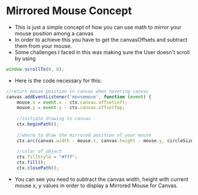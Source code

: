 # Mirrored Mouse Concept

-  This is just a simple concept of how you can use math to mirror your mouse position among a canvas
-  In order to achieve this you have to get the canvasOffsets and subtract them from your mouse.
-  Some challenges I faced in this was making sure the User doesn't scroll by using
```javascript
window.scrollTo(0, 0);
```
-  Here is the code necessary for this:

```javascript
//return mouse position in canvas when hovering canvas
canvas.addEventListener('mousemove', function (event) {
    mouse.x = event.x - ctx.canvas.offsetLeft;
    mouse.y = event.y - ctx.canvas.offsetTop;
    
    //initiate drawing to canvas
    ctx.beginPath();
    
    //where to draw the mirrored position of your mouse
    ctx.arc(canvas.width - mouse.x, canvas.height - mouse.y, circleSize, 0, Math.PI * 2, false);
    
    //color of object
    ctx.fillStyle = "#fff";
    ctx.fill();
    ctx.closePath();
```
    
-  You can see you need to subtract the canvas width, height with current mouse x, y values in order to display a Mirrored Mouse for Canvas.
